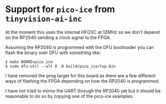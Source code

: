 # Support for `pico-ice` from `tinyvision-ai-inc`

At the moment this uses the internal HFOSC at 12MHz so we don't depend on the RP2040 sending a clock signal to the FPGA.

Assuming the RP2040 is programmed with the DFU bootloader you can flash the binary over DFU with something like:

```
$ make BOARD=pico_ice
$ sudo dfu-util --alt 0 -D build/pico_ice/top.bin
```

I have removed the prog target for this board as there are a few different ways of flashing the FPGA depending on how the RP2040 is programmed.

I have not tried to mirror the UART through the RP2040 yet but it should be reasonable to do so by copying one of the pico-ice examples.
